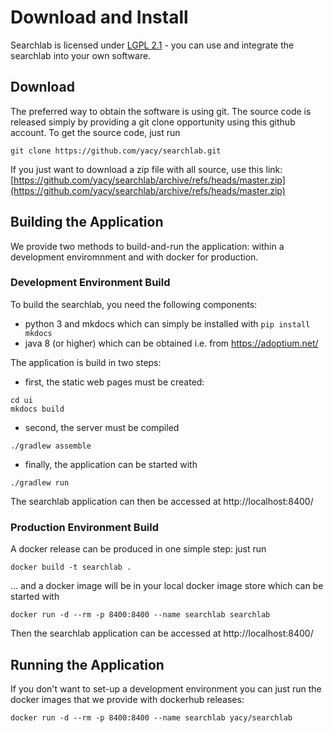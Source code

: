 # Download and Install

Searchlab is licensed under [LGPL 2.1](https://en.wikipedia.org/wiki/GNU_Lesser_General_Public_License) - you can use and integrate the searchlab into your own software.

## Download

The preferred way to obtain the software is using git. The source code is released simply by providing a git clone opportunity using this github account.
To get the source code, just run
```
git clone https://github.com/yacy/searchlab.git
```

If you just want to download a zip file with all source,
use this link: [https://github.com/yacy/searchlab/archive/refs/heads/master.zip](https://github.com/yacy/searchlab/archive/refs/heads/master.zip)

## Building the Application

We provide two methods to build-and-run the application: within a development enviromnment and with docker for production.

### Development Environment Build

To build the searchlab, you need the following components:

- python 3 and mkdocs which can simply be installed with `pip install mkdocs`
- java 8 (or higher) which can be obtained i.e. from https://adoptium.net/

The application is build in two steps:

- first, the static web pages must be created:
```
cd ui
mkdocs build
```

- second, the server must be compiled
```
./gradlew assemble
```

- finally, the application can be started with
```
./gradlew run
```

The searchlab application can then be accessed at http://localhost:8400/

### Production Environment Build

A docker release can be produced in one simple step: just run
```
docker build -t searchlab .
```

... and a docker image will be in your local docker image store which can be started with
```
docker run -d --rm -p 8400:8400 --name searchlab searchlab
```

Then the searchlab application can be accessed at http://localhost:8400/

## Running the Application

If you don't want to set-up a development environment you can just run the docker images that we provide with dockerhub releases:

```
docker run -d --rm -p 8400:8400 --name searchlab yacy/searchlab
```
